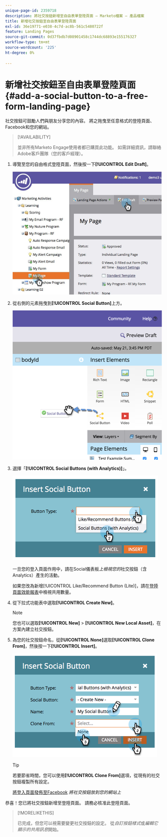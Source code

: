 ```yaml
---
unique-page-id: 2359718
description: 將社交按鈕新增至自由表單登陸頁面 — Marketo檔案 — 產品檔案
title: 新增社交按鈕至自由表單登陸頁面
exl-id: 36e19771-e038-4c7d-ac8b-561c5480722f
feature: Landing Pages
source-git-commit: 0d37fbdb7d08901458c1744dc68893e155176327
workflow-type: tm+mt
source-wordcount: '225'
ht-degree: 0%

---
```


# 新增社交按鈕至自由表單登陸頁面 {#add-a-social-button-to-a-free-form-landing-page}

社交按鈕可鼓勵人們與朋友分享您的內容。 將之拖曳至任意格式的登陸頁面、Facebook和您的網站。

>[!AVAILABILITY]
>
>並非所有Marketo Engage使用者都已購買此功能。 如需詳細資訊，請聯絡Adobe客戶團隊（您的客戶經理）。

1. 導覽至您的自由格式登陸頁面，然後按一下&#x200B;**[!UICONTROL Edit Draft]**。

   ![](assets/scoring.jpg)

1. 從右側的元素拖曳到&#x200B;**[!UICONTROL Social Button]**&#x200B;上方。

   ![](assets/image2015-5-21-15-3a47-3a46.png)

1. 選擇「**[!UICONTROL Social Buttons (with Analytics)]**」。

   ![](assets/image2014-9-17-10-3a35-3a13.png)

   一旦您的登入頁面作用中，請在Social儀表板&#x200B;_上檢視您的_&#x200B;社交按鈕（含Analytics）產生的活動。

   如果您改為新增[!UICONTROL Like/Recommend Button (Lite)]，請在[登陸頁面效能報表](/help/marketo/product-docs/demand-generation/landing-pages/understanding-landing-pages/landing-page-performance-report.md)中檢視共用數量。

1. 從下拉式功能表中選取&#x200B;**[!UICONTROL Create New]**。

   >[!NOTE]
   >
   >您也可以選取&#x200B;**[!UICONTROL New]** > **[!UICONTROL New Local Asset]**，在方案內建立社交按鈕。

1. 為您的社交按鈕命名，從&#x200B;**[!UICONTROL None]**&#x200B;選取&#x200B;**[!UICONTROL Clone From]**，然後按一下&#x200B;**[!UICONTROL Insert]**。

   ![](assets/image2014-9-17-10-3a35-3a26.png)

   >[!TIP]
   >
   >若要節省時間，您可以使用&#x200B;**[!UICONTROL Clone From]**&#x200B;選項，從現有的社交按鈕複製所有設定。

   [將登入頁面發佈至Facebook](/help/marketo/product-docs/demand-generation/facebook/publish-landing-pages-to-facebook.md) _將社交按鈕放到您的網站上_

恭喜！您已將社交按鈕新增至登陸頁面。 請務必核准此登陸頁面。

>[!MORELIKETHIS]
>
>已完成，但您可以視需要變更社交按鈕的設定。 從&#x200B;_自訂按鈕樣式_&#x200B;或&#x200B;_編輯它顯示的共用訊息_&#x200B;開始。
